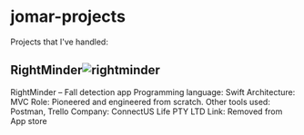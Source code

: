 # jomar-projects

Projects that I've handled:

## RightMinder![rightminder](https://user-images.githubusercontent.com/51106488/201519414-135ecb53-9083-48ab-87a5-8d800265bdfa.png)

RightMinder – Fall detection app
Programming language: Swift
Architecture: MVC
Role:  Pioneered and engineered from scratch.
Other tools used: Postman, Trello
Company: ConnectUS Life PTY LTD
Link: Removed from App store
